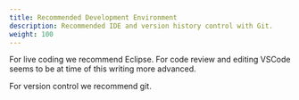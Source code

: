 ```yaml
---
title: Recommended Development Environment
description: Recommended IDE and version history control with Git.
weight: 100
---
```


For live coding we recommend Eclipse. For code review and editing VSCode seems to be at time of this writing more advanced.



For version control we recommend git.
